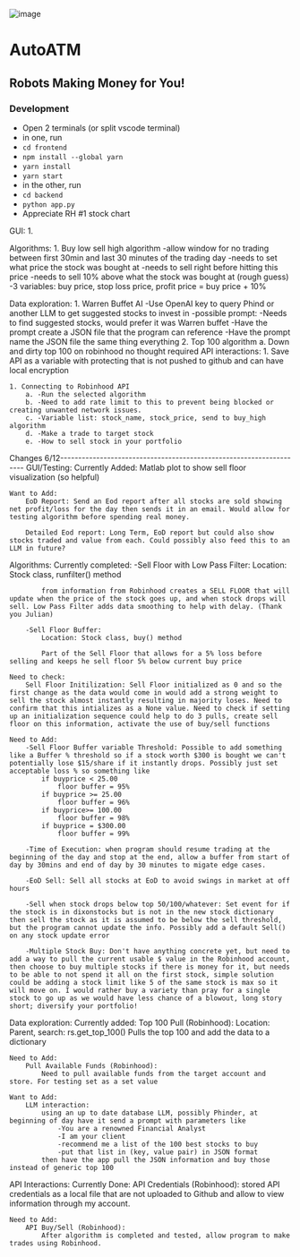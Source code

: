 ![image](https://github.com/Dixon211/AutoATM/assets/131546168/e3b257e1-badd-4a5d-a21e-f2b3d7a58b20)  
# AutoATM
## Robots Making Money for You!

### Development   
- Open 2 terminals (or split vscode terminal)
- in one, run 
- `cd frontend`
- `npm install --global yarn`
- `yarn install`
- `yarn start`
- in the other, run 
- `cd backend`
- `python app.py`
- Appreciate RH #1 stock chart

GUI:
	1. 

Algorithms:
	1. Buy low sell high algorithm
		-allow window for no trading between first 30min and last 30 minutes of the trading day
		-needs to set what price the stock was bought at
		-needs to sell right before hitting this price
		-needs to sell 10% above what the stock was bought at (rough guess)
		-3 variables: buy price, stop loss price, profit price = buy price + 10%

Data exploration:
	1. Warren Buffet AI
		-Use OpenAI key to query Phind or another LLM to get suggested stocks to invest in
		-possible prompt:
			-Needs to find suggested stocks, would prefer it was Warren buffet
			-Have the prompt create a JSON file that the program can reference
			-Have the prompt name the JSON file the same thing everything
	2. Top 100 algorithm
		a. Down and dirty top 100 on robinhood no thought required
API interactions:
	1. Save API as a variable with protecting that is not pushed to github and can have local encryption

	1. Connecting to Robinhood API
		a. -Run the selected algorithm
		b. -Need to add rate limit to this to prevent being blocked or creating unwanted network issues.
		c. -Variable list: stock_name, stock_price, send to buy_high algorithm
		d. -Make a trade to target stock
		e. -How to sell stock in your portfolio
	

Changes 6/12--------------------------------------------------------------------
GUI/Testing:
	Currently Added:
		Matlab plot to show sell floor visualization (so helpful)

	Want to Add:
		EoD Report: Send an Eod report after all stocks are sold showing net profit/loss for the day then sends it in an email. Would allow for testing algorithm before spending real money.

		Detailed Eod report: Long Term, EoD report but could also show stocks traded and value from each. Could possibly also feed this to an LLM in future?

Algorithms:
	Currently completed:
		-Sell Floor with Low Pass Filter:
			 Location: Stock class, runfilter() method
			
			from information from Robinhood creates a SELL FLOOR that will update when the price of the stock goes up, and when stock drops will sell. Low Pass Filter adds data smoothing to help with delay. (Thank you Julian)

		-Sell Floor Buffer:
			Location: Stock class, buy() method
		
			Part of the Sell Floor that allows for a 5% loss before selling and keeps he sell floor 5% below current buy price

	Need to check:
		Sell Floor Initilization: Sell Floor initialized as 0 and so the first change as the data would come in would add a strong weight to sell the stock almost instantly resulting in majority loses. Need to confirm that this intializes as a None value. Need to check if setting up an initialization sequence could help to do 3 pulls, create sell floor on this information, activate the use of buy/sell functions

	Need to Add:
		-Sell Floor Buffer variable Threshold: Possible to add something like a Buffer % threshold so if a stock worth $300 is bought we can't potentially lose $15/share if it instantly drops. Possibly just set acceptable loss % so something like
			if buyprice < 25.00
				floor buffer = 95%
			if buyprice >= 25.00
				floor buffer = 96%
			if buyprice>= 100.00
				floor buffer = 98%
			if buyprice = $300.00
				floor buffer = 99%
		
		-Time of Execution: when program should resume trading at the beginning of the day and stop at the end, allow a buffer from start of day by 30mins and end of day by 30 minutes to migate edge cases.

		-EoD Sell: Sell all stocks at EoD to avoid swings in market at off hours

		-Sell when stock drops below top 50/100/whatever: Set event for if the stock is in dixonstocks but is not in the new stock dictionary then sell the stock as it is assumed to be below the sell threshold, but the program cannot update the info. Possibly add a default Sell() on any stock update error

		-Multiple Stock Buy: Don't have anything concrete yet, but need to add a way to pull the current usable $ value in the Robinhood account, then choose to buy multiple stocks if there is money for it, but needs to be able to not spend it all on the first stock, simple solution could be adding a stock limit like 5 of the same stock is max so it will move on. I would rather buy a variety than pray for a single stock to go up as we would have less chance of a blowout, long story short; diversify your portfolio!

Data exploration:
	Currently added:
		Top 100 Pull (Robinhood):
			Location: Parent, search: rs.get_top_100()
			Pulls the top 100 and add the data to a dictionary

	Need to Add:
		Pull Available Funds (Robinhood):
			Need to pull available funds from the target account and store. For testing set as a set value

	Want to Add:
		LLM interaction:
			using an up to date database LLM, possibly Phinder, at beginning of day have it send a prompt with parameters like
				-You are a renowned Financial Analyst
				-I am your client
				-recommend me a list of the 100 best stocks to buy
				-put that list in (key, value pair) in JSON format
			then have the app pull the JSON information and buy those instead of generic top 100

API Interactions:
	Currently Done:
		API Credentials (Robinhood): stored API credentials as a local file that are not uploaded to Github and allow to view information through my account.

	Need to Add:
		API Buy/Sell (Robinhood):
			After algorithm is completed and tested, allow program to make trades using Robinhood.
			

